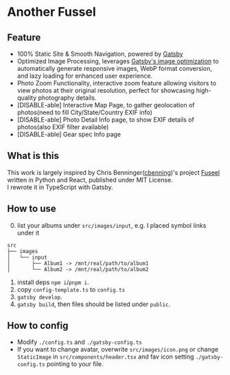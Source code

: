 # Another Fussel

## Feature

- 100% Static Site & Smooth Navigation, powered by [Gatsby](https://www.gatsbyjs.com/docs/conceptual/gatsby-core-philosophy/)
- Optimized Image Processing, leverages [Gatsby's image optimization](https://www.gatsbyjs.com/docs/conceptual/using-gatsby-image/) to automatically generate responsive images, WebP format conversion, and lazy loading for enhanced user experience.
- Photo Zoom Functionality, interactive zoom feature allowing visitors to view photos at their original resolution, perfect for showcasing high-quality photography details.
- \[DISABLE-able\] Interactive Map Page, to gather geolocation of photos(need to fill City/State/Country EXIF info)
- \[DISABLE-able\] Photo Detail Info page, to show EXIF details of photos(also EXIF filter available)
- \[DISABLE-able\] Gear spec Info page

## What is this

This work is largely inspired by Chris Benninger([cbenning](https://github.com/cbenning))'s project [Fuseel](https://github.com/cbenning/fussel) written in Python and React, published under MIT License.  
I rewrote it in TypeScript with Gatsby.  

## How to use

0. list your albums under `src/images/input`, e.g. I placed symbol links under it

```text
src
├── images
│   └── input
│       ├── Album1 -> /mnt/real/path/to/album1
│       └── Album2 -> /mnt/real/path/to/album2

```

1. install deps `npm i`/`pnpm i`.
2. copy `config-template.ts` to `config.ts`
3. `gatsby develop`.
4. `gatsby build`, then files should be listed under `public`.

## How to config

- Modify `./config.ts` and `./gatsby-config.ts`
- If you want to change avatar, overwrite `src/images/icon.png` or change `StaticImage` in `src/components/header.tsx` and fav icon setting `./gatsby-config.ts` pointing to your file.
